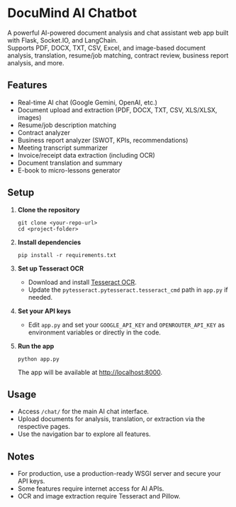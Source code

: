 # DocuMind AI Chatbot

A powerful AI-powered document analysis and chat assistant web app built with Flask, Socket.IO, and LangChain.  
Supports PDF, DOCX, TXT, CSV, Excel, and image-based document analysis, translation, resume/job matching, contract review, business report analysis, and more.

## Features

- Real-time AI chat (Google Gemini, OpenAI, etc.)
- Document upload and extraction (PDF, DOCX, TXT, CSV, XLS/XLSX, images)
- Resume/job description matching
- Contract analyzer
- Business report analyzer (SWOT, KPIs, recommendations)
- Meeting transcript summarizer
- Invoice/receipt data extraction (including OCR)
- Document translation and summary
- E-book to micro-lessons generator

## Setup

1. **Clone the repository**  
   ```
   git clone <your-repo-url>
   cd <project-folder>
   ```

2. **Install dependencies**  
   ```
   pip install -r requirements.txt
   ```

3. **Set up Tesseract OCR**  
   - Download and install [Tesseract OCR](https://github.com/tesseract-ocr/tesseract).
   - Update the `pytesseract.pytesseract.tesseract_cmd` path in `app.py` if needed.

4. **Set your API keys**  
   - Edit `app.py` and set your `GOOGLE_API_KEY` and `OPENROUTER_API_KEY` as environment variables or directly in the code.

5. **Run the app**  
   ```
   python app.py
   ```
   The app will be available at [http://localhost:8000](http://localhost:8000).

## Usage

- Access `/chat/` for the main AI chat interface.
- Upload documents for analysis, translation, or extraction via the respective pages.
- Use the navigation bar to explore all features.

## Notes

- For production, use a production-ready WSGI server and secure your API keys.
- Some features require internet access for AI APIs.
- OCR and image extraction require Tesseract and Pillow.

##
